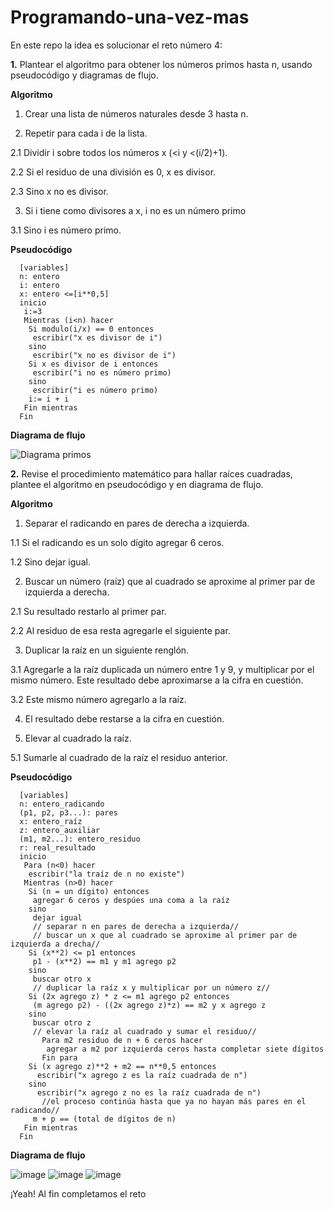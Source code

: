# Programando-una-vez-mas
En este repo la idea es solucionar el reto número 4:

**1.** Plantear el algoritmo para obtener los números primos hasta n, usando pseudocódigo y diagramas de flujo.

**Algoritmo**
1. Crear una lista de números naturales desde 3 hasta n.

2. Repetir para cada i de la lista.

2.1 Dividir i sobre todos los números x (<i y <(i/2)+1).

2.2 Si el residuo de una división es 0, x es divisor.

2.3 Sino x no es divisor.

3. Si i tiene como divisores a x, i no es un número primo

3.1 Sino i es número primo.

**Pseudocódigo**

```pseudocode
  [variables]
  n: entero
  i: entero
  x: entero <=[i**0,5]
  inicio
   i:=3
   Mientras (i<n) hacer
    Si modulo(i/x) == 0 entonces
     escribir("x es divisor de i")
    sino
     escribir("x no es divisor de i")
    Si x es divisor de i entonces
     escribir("i no es número primo)
    sino
     escribir("i es número primo)
    i:= i + i
   Fin mientras
  Fin
```
**Diagrama de flujo**

![Diagrama primos ](https://user-images.githubusercontent.com/124609988/224497094-c4354e66-a041-43ba-8d57-76278e9a09f9.png)

**2.** Revise el procedimiento matemático para hallar raíces cuadradas, plantee el algoritmo en pseudocódigo y en diagrama de flujo.

**Algoritmo**

1. Separar el radicando en pares de derecha a izquierda.

1.1 Si el radicando es un solo dígito agregar 6 ceros.

1.2 Sino dejar igual.

2. Buscar un número (raíz) que al cuadrado se aproxime al primer par de izquierda a derecha.

2.1 Su resultado restarlo al primer par.

2.2 Al residuo de esa resta agregarle el siguiente par.

3. Duplicar la raíz en un siguiente renglón.

3.1 Agregarle a la raíz duplicada un número entre 1 y 9, y multiplicar por el mismo número. Este resultado debe aproximarse a la cifra en cuestión.

3.2 Este mismo número agregarlo a la raíz.

4. El resultado debe restarse a la cifra en cuestión.

5. Elevar al cuadrado la raíz.

5.1 Sumarle al cuadrado de la raíz el residuo anterior.

**Pseudocódigo**

```pseudocode
  [variables]
  n: entero_radicando
  (p1, p2, p3...): pares
  x: entero_raíz
  z: entero_auxiliar
  (m1, m2...): entero_residuo
  r: real_resultado
  inicio
   Para (n<0) hacer
    escribir("la traíz de n no existe")
   Mientras (n>0) hacer
    Si (n = un dígito) entonces
     agregar 6 ceros y despúes una coma a la raíz
    sino
     dejar igual
     // separar n en pares de derecha a izquierda//
     // buscar un x que al cuadrado se aproxime al primer par de izquierda a drecha//
    Si (x**2) <= p1 entonces
     p1 - (x**2) == m1 y m1 agrego p2 
    sino
     buscar otro x
     // duplicar la raíz x y multiplicar por un número z//
    Si (2x agrego z) * z <= m1 agrego p2 entonces
     (m agrego p2) - ((2x agrego z)*z) == m2 y x agrego z
    sino 
     buscar otro z
     // elevar la raíz al cuadrado y sumar el residuo//
       Para m2 residuo de n + 6 ceros hacer
        agregar a m2 por izquierda ceros hasta completar siete dígitos
       Fin para
    Si (x agrego z)**2 + m2 == n**0,5 entonces
      escribir("x agrego z es la raíz cuadrada de n")
    sino
      escribir("x agrego z no es la raíz cuadrada de n")
       //el proceso continúa hasta que ya no hayan más pares en el radicando//
     m + p == (total de dígitos de n)
   Fin mientras
  Fin
```

**Diagrama de flujo**

![image](https://user-images.githubusercontent.com/124609988/224517722-2058eee9-2bb6-4b2d-804d-a639c24c3d50.png)
![image](https://user-images.githubusercontent.com/124609988/224517842-cc310b71-fc2b-4dd5-bb57-540ae4a1b2a2.png)
![image](https://user-images.githubusercontent.com/124609988/224518040-2de9a907-aaf1-4a7a-ab68-c61b9cf13845.png)

¡Yeah! Al fin completamos el reto

